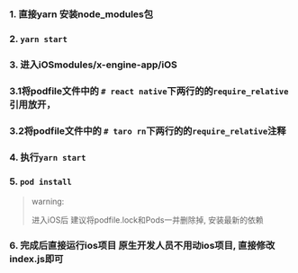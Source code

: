### 1. 直接yarn 安装node_modules包 

### 2. ```yarn start```

### 3. 进入iOSmodules/x-engine-app/iOS

### 3.1将podfile文件中的 ```# react native```下两行的的```require_relative```引用放开，

### 3.2将podfile文件中的 ```# taro rn```下两行的的```require_relative```注释

### 4. 执行```yarn start```

### 5. ```pod install```

> warning:
>
> 进入iOS后 建议将podfile.lock和Pods一并删除掉, 安装最新的依赖

### 6. 完成后直接运行ios项目 原生开发人员不用动ios项目, 直接修改index.js即可